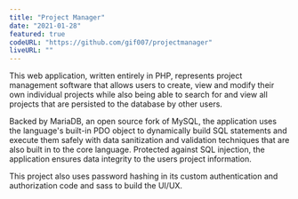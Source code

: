 ```yaml
---
title: "Project Manager"
date: "2021-01-28"
featured: true
codeURL: "https://github.com/gif007/projectmanager"
liveURL: ""
---
```

This web application, written entirely in PHP, represents project management software that allows users to create, view and modify their own individual projects while also being able to search for and view all projects that are persisted to the database by other users.

Backed by MariaDB, an open source fork of MySQL, the application uses the language's built-in PDO object to dynamically build SQL statements and execute them safely with data sanitization and validation techniques that are also built in to the core language.  Protected against SQL injection, the application ensures data integrity to the users project information.

This project also uses password hashing in its custom authentication and authorization code and sass to build the UI/UX.